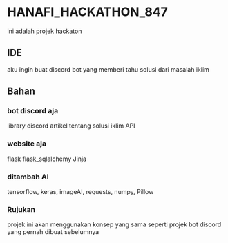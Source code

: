 # HANAFI_HACKATHON_847
ini adalah projek hackaton

## IDE
aku ingin buat discord bot yang memberi tahu solusi dari masalah iklim

## Bahan
### bot discord aja
library discord
artikel tentang solusi iklim
API

### website aja
flask
flask_sqlalchemy
Jinja

### ditambah AI
tensorflow, keras, imageAI, requests, numpy, Pillow

### Rujukan
projek ini akan menggunakan konsep yang sama seperti projek bot discord yang pernah dibuat sebelumnya
